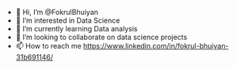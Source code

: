 - 👋 Hi, I’m @FokrulBhuiyan
- 👀 I’m interested in Data Science
- 🌱 I’m currently learning Data analysis
- 💞️ I’m looking to collaborate on data science projects
- 📫 How to reach me https://www.linkedin.com/in/fokrul-bhuiyan-31b691146/

